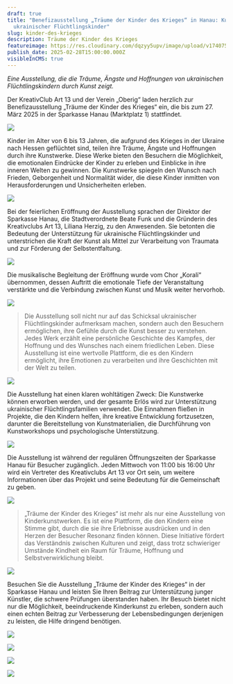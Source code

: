 ```yaml
---
draft: true
title: "Benefizausstellung „Träume der Kinder des Krieges“ in Hanau: Kunstwerke
  ukrainischer Flüchtlingskinder"
slug: kinder-des-krieges
description: Träume der Kinder des Krieges
featureimage: https://res.cloudinary.com/dqzyy5upv/image/upload/v1740750753/01_oeeutn.jpg
publish_date: 2025-02-28T15:00:00.000Z
visibleInCMS: true
---
```

*Eine Ausstellung, die die Träume, Ängste und Hoffnungen von ukrainischen Flüchtlingskindern durch Kunst zeigt.*

Der KreativClub Art 13 und der Verein „Oberig“ laden herzlich zur Benefizausstellung „Träume der Kinder des Krieges“ ein, die bis zum 27. März 2025 in der Sparkasse Hanau (Marktplatz 1) stattfindet.

![](https://res.cloudinary.com/dqzyy5upv/image/upload/v1740748901/12_b4jh0m.jpg)

Kinder im Alter von 6 bis 13 Jahren, die aufgrund des Krieges in der Ukraine nach Hessen geflüchtet sind, teilen ihre Träume, Ängste und Hoffnungen durch ihre Kunstwerke. Diese Werke bieten den Besuchern die Möglichkeit, die emotionalen Eindrücke der Kinder zu erleben und Einblicke in ihre inneren Welten zu gewinnen. Die Kunstwerke spiegeln den Wunsch nach Frieden, Geborgenheit und Normalität wider, die diese Kinder inmitten von Herausforderungen und Unsicherheiten erleben.

![](https://res.cloudinary.com/dqzyy5upv/image/upload/v1740748903/19_ip6icy.jpg)

Bei der feierlichen Eröffnung der Ausstellung sprachen der Direktor der Sparkasse Hanau, die Stadtverordnete Beate Funk und die Gründerin des Kreativclubs Art 13, Liliana Herzig, zu den Anwesenden. Sie betonten die Bedeutung der Unterstützung für ukrainische Flüchtlingskinder und unterstrichen die Kraft der Kunst als Mittel zur Verarbeitung von Traumata und zur Förderung der Selbstentfaltung.

![](https://res.cloudinary.com/dqzyy5upv/image/upload/v1740750307/22_jynvvf.jpg)

Die musikalische Begleitung der Eröffnung wurde vom Chor „Koralí“ übernommen, dessen Auftritt die emotionale Tiefe der Veranstaltung verstärkte und die Verbindung zwischen Kunst und Musik weiter hervorhob.

![](https://res.cloudinary.com/dqzyy5upv/image/upload/v1740748899/11_kunins.jpg)

> Die Ausstellung soll nicht nur auf das Schicksal ukrainischer Flüchtlingskinder aufmerksam machen, sondern auch den Besuchern ermöglichen, ihre Gefühle durch die Kunst besser zu verstehen. Jedes Werk erzählt eine persönliche Geschichte des Kampfes, der Hoffnung und des Wunsches nach einem friedlichen Leben. Diese Ausstellung ist eine wertvolle Plattform, die es den Kindern ermöglicht, ihre Emotionen zu verarbeiten und ihre Geschichten mit der Welt zu teilen.

![](https://res.cloudinary.com/dqzyy5upv/image/upload/v1740748901/13_rbnfkm.jpg)

Die Ausstellung hat einen klaren wohltätigen Zweck: Die Kunstwerke können erworben werden, und der gesamte Erlös wird zur Unterstützung ukrainischer Flüchtlingsfamilien verwendet. Die Einnahmen fließen in Projekte, die den Kindern helfen, ihre kreative Entwicklung fortzusetzen, darunter die Bereitstellung von Kunstmaterialien, die Durchführung von Kunstworkshops und psychologische Unterstützung.

![](https://res.cloudinary.com/dqzyy5upv/image/upload/v1740748902/20_jba5ji.jpg)

Die Ausstellung ist während der regulären Öffnungszeiten der Sparkasse Hanau für Besucher zugänglich. Jeden Mittwoch von 11:00 bis 16:00 Uhr wird ein Vertreter des Kreativclubs Art 13 vor Ort sein, um weitere Informationen über das Projekt und seine Bedeutung für die Gemeinschaft zu geben.

![](https://res.cloudinary.com/dqzyy5upv/image/upload/v1740748901/16_scyvxn.jpg)

> „Träume der Kinder des Krieges“ ist mehr als nur eine Ausstellung von Kinderkunstwerken. Es ist eine Plattform, die den Kindern eine Stimme gibt, durch die sie ihre Erlebnisse ausdrücken und in den Herzen der Besucher Resonanz finden können. Diese Initiative fördert das Verständnis zwischen Kulturen und zeigt, dass trotz schwieriger Umstände Kindheit ein Raum für Träume, Hoffnung und Selbstverwirklichung bleibt.

![](https://res.cloudinary.com/dqzyy5upv/image/upload/v1740748906/17_ufs1gr.jpg)


Besuchen Sie die Ausstellung „Träume der Kinder des Krieges“ in der Sparkasse Hanau und leisten Sie Ihren Beitrag zur Unterstützung junger Künstler, die schwere Prüfungen überstanden haben. Ihr Besuch bietet nicht nur die Möglichkeit, beeindruckende Kinderkunst zu erleben, sondern auch einen echten Beitrag zur Verbesserung der Lebensbedingungen derjenigen zu leisten, die Hilfe dringend benötigen.

![](https://res.cloudinary.com/dqzyy5upv/image/upload/v1740748905/15_jstenf.jpg)

![](https://res.cloudinary.com/dqzyy5upv/image/upload/v1740748903/18_kqvaqg.jpg)

![](https://res.cloudinary.com/dqzyy5upv/image/upload/v1740750772/23_xyrxch.jpg)

![](https://res.cloudinary.com/dqzyy5upv/image/upload/v1740749120/20250221_151513_ry1mty.jpg)
